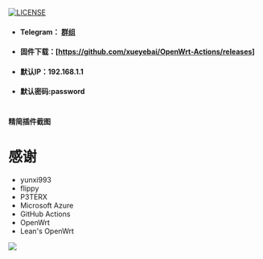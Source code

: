 [![LICENSE](https://img.shields.io/github/license/mashape/apistatus.svg?style=flat-square&label=LICENSE)](https://github.com/yunxi993/OpenWrt-ARMv8/blob/main/LICENSE)

* #### Telegram： [群组](https://t.me/passwall2)
* #### 固件下载：[https://github.com/xueyebai/OpenWrt-Actions/releases]
* #### 默认IP：192.168.1.1
* #### 默认密码:password
#
#### 精简插件截图

# 感谢
- yunxi993
- flippy
- P3TERX
- Microsoft Azure
- GitHub Actions
- OpenWrt
- Lean's OpenWrt

![](http://profile-counter.glitch.me/OpenWrt-ARMv8/count.svg)
